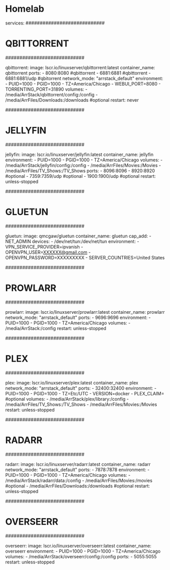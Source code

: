 # Homelab

services:
############################
# QBITTORRENT
############################

  qbittorrent:
    image: lscr.io/linuxserver/qbittorrent:latest
    container_name: qbittorrent
    ports:
      - 8080:8080 #qbittorrent
      - 6881:6881 #qbittorrent
      - 6881:6881/udp #qbitorrent
    network_mode: "arrstack_default"
    environment:
      - PUID=1000
      - PGID=1000
      - TZ=America/Chicago
      - WEBUI_PORT=8080
      - TORRENTING_PORT=31890
    volumes:
      - /media/ArrStack/qbittorrent/config:/config
      - /media/ArrFiles/Downloads:/downloads #optional
    restart: never

############################
# JELLYFIN
############################

  jellyfin:
    image: lscr.io/linuxserver/jellyfin:latest
    container_name: jellyfin
    environment:
      - PUID=1000
      - PGID=1000
      - TZ=America/Chicago
    volumes:
      - /media/ArrStack/jellyfin/config:/config
      - /media/ArrFiles/Movies:/Movies
      - /media/ArrFiles/TV_Shows:/TV_Shows
    ports:
      - 8096:8096
      - 8920:8920 #optional
      - 7359:7359/udp #optional
      - 1900:1900/udp #optional
    restart: unless-stopped

############################
# GLUETUN
############################

  gluetun:
    image: qmcgaw/gluetun
    container_name: gluetun
    cap_add:
      - NET_ADMIN
    devices:
      - /dev/net/tun:/dev/net/tun
    environment:
      - VPN_SERVICE_PROVIDER=ipvanish
      - OPENVPN_USER=XXXXXX@gmail.com
      - OPENVPN_PASSWORD=XXXXXXXXX
      - SERVER_COUNTRIES=United States

############################
# PROWLARR
############################

  prowlarr:
    image: lscr.io/linuxserver/prowlarr:latest
    container_name: prowlarr
    network_mode: "arrstack_default"
    ports: 
      - 9696:9696
    environment:
      - PUID=1000
      - PGID=1000
      - TZ=America/Chicago
    volumes:
      - /media/ArrStack:/config
    restart: unless-stopped

############################
# PLEX
############################

  plex:
    image: lscr.io/linuxserver/plex:latest
    container_name: plex
    network_mode: "arrstack_default"
    ports:
      - 32400:32400
    environment:
      - PUID=1000
      - PGID=1000
      - TZ=Etc/UTC
      - VERSION=docker
      - PLEX_CLAIM= #optional
    volumes:
      - /media/ArrStack/plex/library:/config
      - /media/ArrFiles/TV_Shows:/TV_Shows
      - /media/ArrFiles/Movies:/Movies
    restart: unless-stopped

############################
# RADARR
############################

  radarr:
    image: lscr.io/linuxserver/radarr:latest
    container_name: radarr
    network_mode: "arrstack_default"
    ports:
      - 7878:7878
    environment:
      - PUID=1000
      - PGID=1000
      - TZ=America/Chicago
    volumes:
      - /media/ArrStack/radarr/data:/config
      - /media/ArrFiles/Movies:/movies #optional
      - /media/ArrFiles/Downloads:/downloads #optional
    restart: unless-stopped

############################
# OVERSEERR
############################

  overseerr:
    image: lscr.io/linuxserver/overseerr:latest
    container_name: overseerr
    environment:
      - PUID=1000
      - PGID=1000
      - TZ=America/Chicago
    volumes:
      - /media/ArrStack/overseerr/config:/config
    ports:
      - 5055:5055
    restart: unless-stopped
